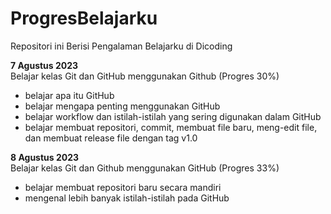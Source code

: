 # ProgresBelajarku
Repositori ini Berisi Pengalaman Belajarku di Dicoding

**7 Agustus 2023**  
Belajar kelas Git dan GitHub menggunakan Github (Progres 30%)
 - belajar apa itu GitHub
 - belajar mengapa penting menggunakan GitHub
 - belajar workflow dan istilah-istilah yang sering digunakan dalam GitHub
 - belajar membuat repositori, commit, membuat file baru, meng-edit file, dan membuat release file dengan tag v1.0

**8 Agustus 2023**  
Belajar kelas Git dan Github menggunakan GitHub (Progres 33%)
 - belajar membuat repositori baru secara mandiri
 - mengenal lebih banyak istilah-istilah pada GitHub
